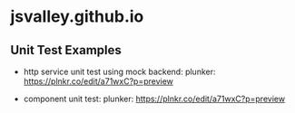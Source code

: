 # jsvalley.github.io


## Unit Test Examples

  * http service unit test using mock backend:
    plunker: https://plnkr.co/edit/a71wxC?p=preview

  * component unit test:
      plunker: https://plnkr.co/edit/a71wxC?p=preview
